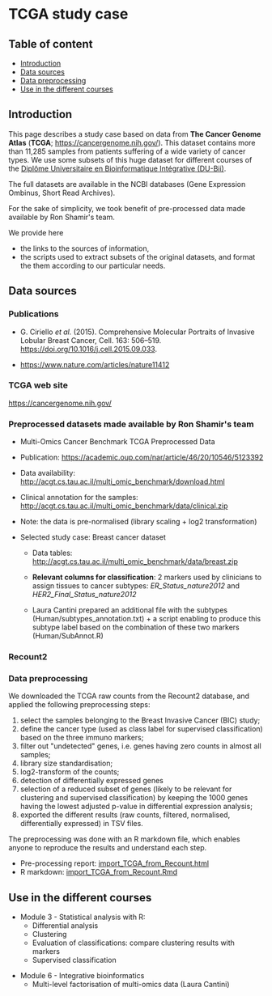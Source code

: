 # TCGA study case

## Table of content

- [Introduction](#introduction)
- [Data sources](#data-sources)
- [Data preprocessing](#data-preprocessing)
- [Use in the different courses](#use-in-the-different-courses)

## Introduction

This page describes a study case based on data from **The Cancer Genome Atlas** (**TCGA**; <https://cancergenome.nih.gov/>). This dataset contains more than 11,285 samples from patients suffering of a wide variety of cancer types. We use some subsets of this huge dataset for different courses of the [Diplôme Universitaire en Bioinformatique Intégrative (DU-Bii)](https://du-bii.github.io/accueil). 

The full datasets are available in the NCBI databases (Gene Expression Ombinus, Short Read Archives). 

For the sake of simplicity, we took benefit of pre-processed data made available by Ron Shamir's team.

We provide here 

- the links to the sources of information,
- the scripts used to extract subsets of the original datasets, and format the them according to our particular needs.


## Data sources


### Publications

- G. Ciriello *et al.* (2015). Comprehensive Molecular Portraits of Invasive Lobular Breast Cancer, Cell. 163: 506–519. <https://doi.org/10.1016/j.cell.2015.09.033>.

- <https://www.nature.com/articles/nature11412>

### TCGA web site

<https://cancergenome.nih.gov/>


### Preprocessed datasets made available by Ron Shamir's team

- Multi-Omics Cancer Benchmark TCGA Preprocessed Data
- Publication: <https://academic.oup.com/nar/article/46/20/10546/5123392>
- Data availability: <http://acgt.cs.tau.ac.il/multi_omic_benchmark/download.html>
- Clinical annotation for the samples: <http://acgt.cs.tau.ac.il/multi_omic_benchmark/data/clinical.zip>

- Note: the data is pre-normalised (library scaling + log2 transformation)

- Selected study case: Breast cancer dataset

    - Data tables: <http://acgt.cs.tau.ac.il/multi_omic_benchmark/data/breast.zip>
    - **Relevant columns for classification**: 2 markers used by clinicians to assign tissues to cancer subtypes: *ER_Status_nature2012* and *HER2_Final_Status_nature2012*
       
       
     - Laura Cantini prepared an additional file with the subtypes (Human/subtypes_annotation.txt) + a script enabling to produce this subtype label based on the combination of these two markers (Human/SubAnnot.R)

### Recount2


### Data preprocessing

We downloaded the TCGA raw counts from the Recount2 database, and applied the following preprocessing steps:

1. select the samples belonging to the Breast Invasive Cancer (BIC) study;
2. define the cancer type (used as class label for supervised classification) based on the three immuno markers;
3. filter out "undetected" genes, i.e. genes having zero counts in almost all samples;
4. library size standardisation;
5. log2-transform of the counts;
6. detection of differentially expressed genes 
7. selection of a reduced subset of genes (likely to be relevant for clustering and supervised classification) by keeping the 1000 genes having the lowest adjusted p-value in differential expression analysis;
8. exported the different results (raw counts, filtered, normalised, differentially expressed) in TSV files.

The preprocessing was done with an R markdown file, which enables anyone to reproduce the results and understand each step. 

- Pre-processing report: [import_TCGA_from_Recount.html](import_TCGA_from_Recount.html)
- R markdown: [import_TCGA_from_Recount.Rmd](https://raw.githubusercontent.com/DU-Bii/study-cases/master/Homo_sapiens/TCGA_study-case/import_TCGA_from_Recount.Rmd)

## Use in the different courses

- Module 3 - Statistical analysis with R:
    - Differential analysis
    - Clustering
    - Evaluation of classifications: compare clustering results with markers
    - Supervised classification

<!--- Module 4: méthodes et outils bioinformatiques ? To check with Olivier and Olivier. -->

- Module 6 - Integrative bioinformatics
    - Multi-level factorisation of multi-omics data (Laura Cantini)

 
